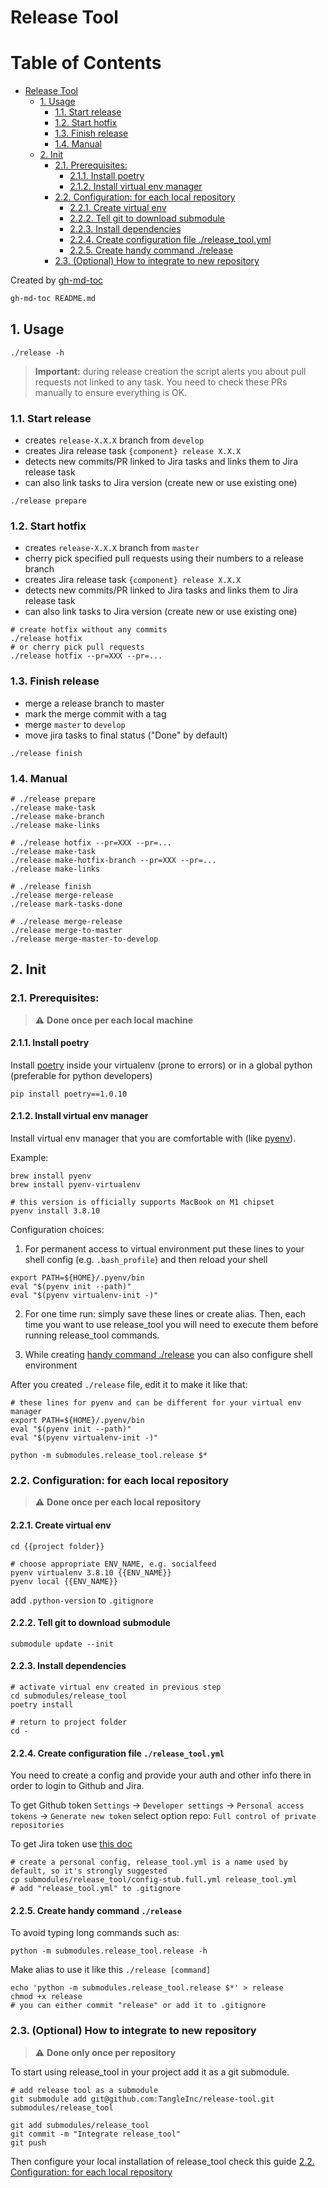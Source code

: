 # Release Tool

Table of Contents
=================

* [Release Tool](#release-tool)
    * [1\. Usage](#1-usage)
        * [1\.1\. Start release](#11-start-release)
        * [1\.2\. Start hotfix](#12-start-hotfix)
        * [1\.3\. Finish release](#13-finish-release)
        * [1\.4\. Manual](#14-manual)
    * [2\. Init](#2-init)
        * [2\.1\. Prerequisites:](#21-prerequisites)
            * [2\.1\.1\. Install poetry](#211-install-poetry)
            * [2\.1\.2\. Install virtual env manager](#212-install-virtual-env-manager)
        * [2\.2\. Configuration: for each local repository](#22-configuration-for-each-local-repository)
            * [2\.2\.1\. Create virtual env](#221-create-virtual-env)
            * [2\.2\.2\. Tell git to download submodule](#222-tell-git-to-download-submodule)
            * [2\.2\.3\. Install dependencies](#223-install-dependencies)
            * [2\.2\.4\. Create configuration file \./release\_tool\.yml](#224-create-configuration-file-release_toolyml)
            * [2\.2\.5\. Create handy command \./release](#225-create-handy-command-release)
        * [2\.3\. (Optional) How to integrate to new repository](#23-optional-how-to-integrate-to-new-repository)

Created by [gh-md-toc](https://github.com/ekalinin/github-markdown-toc.go)

```bash
gh-md-toc README.md
```


## 1. Usage

```shell
./release -h
```

> **Important:** during release creation the script alerts you about pull requests not linked to any task. You need to check these PRs manually to ensure everything is OK.

### 1.1. Start release

* creates `release-X.X.X` branch from `develop`
* creates Jira release task `{component} release X.X.X`
* detects new commits/PR linked to Jira tasks and links them to Jira release task
* can also link tasks to Jira version (create new or use existing one)

```shell
./release prepare
```

### 1.2. Start hotfix

* creates `release-X.X.X` branch from `master`
* cherry pick specified pull requests using their numbers to a release branch
* creates Jira release task `{component} release X.X.X`
* detects new commits/PR linked to Jira tasks and links them to Jira release task
* can also link tasks to Jira version (create new or use existing one)

```shell
# create hotfix without any commits
./release hotfix
# or cherry pick pull requests
./release hotfix --pr=XXX --pr=...
```

### 1.3. Finish release

* merge a release branch to master
* mark the merge commit with a tag
* merge `master` to `develop`
* move jira tasks to final status ("Done" by default)

```shell
./release finish
```

### 1.4. Manual
```shell
# ./release prepare
./release make-task
./release make-branch
./release make-links

# ./release hotfix --pr=XXX --pr=...
./release make-task
./release make-hotfix-branch --pr=XXX --pr=...
./release make-links

# ./release finish
./release merge-release
./release mark-tasks-done

# ./release merge-release
./release merge-to-master
./release merge-master-to-develop
```


## 2. Init

### 2.1. Prerequisites:

> &#x26a0;&#xfe0f; **Done once per each local machine**

#### 2.1.1. Install poetry

Install [poetry](https://github.com/sdispater/poetry) inside your virtualenv (prone to errors) or in a global python (preferable for python developers)

```shell
pip install poetry==1.0.10
```

#### 2.1.2. Install virtual env manager

Install virtual env manager that you are comfortable with (like [pyenv](https://github.com/pyenv/pyenv)).

Example:

```shell
brew install pyenv
brew install pyenv-virtualenv

# this version is officially supports MacBook on M1 chipset
pyenv install 3.8.10
```

Configuration choices:
1. For permanent access to virtual environment put these lines to your shell config (e.g. `.bash_profile`) and then reload your shell
```shell
export PATH=${HOME}/.pyenv/bin
eval "$(pyenv init --path)"
eval "$(pyenv virtualenv-init -)"
```

2. For one time run: simply save these lines or create alias. Then, each time you want to use release_tool you will need to execute them before running release_tool commands.

3. While creating [handy command \./release](#225-create-handy-command-release) you can also configure shell environment

After you created `./release` file, edit it to make it like that:

```shell
# these lines for pyenv and can be different for your virtual env manager
export PATH=${HOME}/.pyenv/bin
eval "$(pyenv init --path)"
eval "$(pyenv virtualenv-init -)"

python -m submodules.release_tool.release $*
```


### 2.2. Configuration: for each local repository

> &#x26a0;&#xfe0f; **Done once per each local repository**

#### 2.2.1. Create virtual env

```shell
cd {{project folder}}

# choose appropriate ENV_NAME, e.g. socialfeed
pyenv virtualenv 3.8.10 {{ENV_NAME}}
pyenv local {{ENV_NAME}}
```

add `.python-version` to `.gitignore`

#### 2.2.2. Tell git to download submodule

```shell
submodule update --init
```

#### 2.2.3. Install dependencies

```shell
# activate virtual env created in previous step
cd submodules/release_tool
poetry install

# return to project folder
cd -
```

#### 2.2.4. Create configuration file `./release_tool.yml`

You need to create a config and provide your auth and other info there in order to login to Github and Jira.

To get Github token `Settings` -> `Developer settings` -> `Personal access tokens` -> `Generate new token`
select option repo: `Full control of private repositories`

To get Jira token use [this doc](https://confluence.atlassian.com/cloud/api-tokens-938839638.html)

```shell
# create a personal config, release_tool.yml is a name used by default, so it's strongly suggested
cp submodules/release_tool/config-stub.full.yml release_tool.yml
# add "release_tool.yml" to .gitignore 
```

#### 2.2.5. Create handy command `./release`

To avoid typing long commands such as:
```shell
python -m submodules.release_tool.release -h
```

Make alias to use it like this `./release [command]`
```shell
echo 'python -m submodules.release_tool.release $*' > release
chmod +x release
# you can either commit "release" or add it to .gitignore 
```

### 2.3. (Optional) How to integrate to new repository

> &#x26a0;&#xfe0f; **Done only once per repository**

To start using release_tool in your project add it as a git submodule.

```shell
# add release tool as a submodule
git submodule add git@github.com:TangleInc/release-tool.git submodules/release_tool

git add submodules/release_tool
git commit -m "Integrate release_tool"
git push
```

Then configure your local installation of release_tool check this guide [2\.2\. Configuration: for each local repository](#22-configuration-for-each-local-repository)
